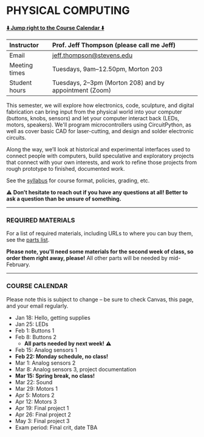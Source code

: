 # PHYSICAL COMPUTING

**[:arrow_down: Jump right to the Course Calendar :arrow_down:](#course-calendar)**

| Instructor     | Prof. Jeff Thompson (please call me Jeff) |
| :---           | :--- |
| Email          | jeff.thompson@stevens.edu |
| Meeting times  | Tuesdays, 9am–12.50pm, Morton 203 |  
| Student hours  | Tuesdays, 2–3pm (Morton 208) and by appointment (Zoom) |

This semester, we will explore how electronics, code, sculpture, and digital fabrication can bring input from the physical world into your computer (buttons, knobs, sensors) and let your computer interact back (LEDs, motors, speakers). We'll program microcontrollers using CircuitPython, as well as cover basic CAD for laser-cutting, and design and solder electronic circuits.

Along the way, we’ll look at historical and experimental interfaces used to connect people with computers, build speculative and exploratory projects that connect with your own interests, and work to refine those projects from rough prototype to finished, documented work.

See the [syllabus](https://github.com/jeffThompson/PhysicalComputing/blob/master/Syllabus.md) for course format, policies, grading, etc.

:warning: **Don’t hesitate to reach out if you have any questions at all! Better to ask a question than be unsure of something.**  

***

### REQUIRED MATERIALS

For a list of required materials, including URLs to where you can buy them, see the [parts list](https://docs.google.com/spreadsheets/d/1eFKwcQB5PgZMCaIBkQ6jCpR6jHgA8spqsIOZDBLMFAg/edit?usp=sharing). 

**Please note, you'll need some materials for the second week of class, so order them right away, please!** All other parts will be needed by mid-February.

***

### COURSE CALENDAR  
Please note this is subject to change – be sure to check Canvas, this page, and your email regularly.

* Jan 18: Hello, getting supplies  
* Jan 25: LEDs  
* Feb 1: Buttons 1  
* Feb 8: Buttons 2  
  * **All parts needed by next week!** :warning:  
* Feb 15: Analog sensors 1  
* **Feb 22: Monday schedule, no class!**  
* Mar 1: Analog sensors 2  
* Mar 8: Analog sensors 3, project documentation  
* **Mar 15: Spring break, no class!**  
* Mar 22: Sound  
* Mar 29: Motors 1  
* Apr 5: Motors 2  
* Apr 12: Motors 3  
* Apr 19: Final project 1  
* Apr 26: Final project 2  
* May 3: Final project 3  
* Exam period: Final crit, date TBA  

